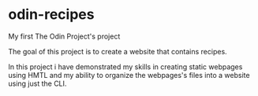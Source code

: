 # odin-recipes
My first The Odin Project's project

The goal of this project is to create a website that contains recipes.

In this project i have demonstrated my skills in creating static webpages using HMTL and my ability to organize the webpages's files into a website using just the CLI.